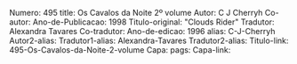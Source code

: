 Numero: 495
title: Os Cavalos da Noite 2º volume
Autor: C J Cherryh
Co-autor: 
Ano-de-Publicacao: 1998
Titulo-original: "Clouds Rider"
Tradutor: Alexandra Tavares
Co-tradutor: 
Ano-de-edicao: 1996
alias: C-J-Cherryh
Autor2-alias: 
Tradutor1-alias: Alexandra-Tavares
Tradutor2-alias: 
Titulo-link: 495-Os-Cavalos-da-Noite-2-volume
Capa: 
pags: 
Capa-link: 